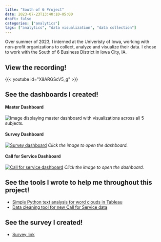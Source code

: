 ```yaml
---
title: "South of 6 Project"
date: 2023-07-23T13:40:10-05:00
draft: false
categories: ["analytics"]
tags: ["analytics", "data visualization", "data collection"]
---
```


Over summer of 2023, I interned at the Univeristy of Iowa, working with non-profit organizations to collect, analyze and visualize their data. I chose to work with the South of 6 Business District in Iowa City, IA.

## View the recording!

{{< youtube id="X8ARGScV5_g" >}}

## See the dashboards I created!

#### Master Dashboard
![Image displaying master dashboard with visualizations across all 5 subjects.](master-dashboard.png)

#### Survey Dashboard
[![Survey dashboard](survey.png)](https://public.tableau.com/views/Southof6BusinessImpactSurvey/Dashboard1?:language=en-US&publish=yes&:display_count=n&:origin=viz_share_link)
*Click the image to open the dashboard.*

#### Call for Service Dashboard
[![Call for service dashboard](call-for-service.png)](https://public.tableau.com/app/profile/alexander.leitzke/viz/Southof6CallforService/CallforServiceDashboard)
*Click the image to open the dashboard.*

## See the tools I wrote to help me throughout this project!

* [Simple Python text analysis for word clouds in Tableau](https://github.com/ajleitzke/So6-Survey-Text-Analysis)
* [Data cleaning tool for new Call for Service data](https://github.com/ajleitzke/So6DataClean)

## See the survey I created!
* [Survey link](https://drive.google.com/file/d/15ikaZzSTloRnV_5X1pkX1M5n13Nlr82r/view?usp=sharing)
